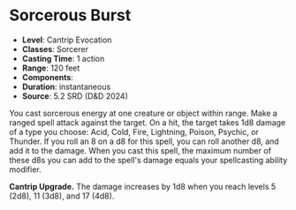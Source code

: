 # Sorcerous Burst

- **Level**: Cantrip Evocation
- **Classes**: Sorcerer
- **Casting Time**: 1 action
- **Range**: 120 feet
- **Components**: 
- **Duration**: instantaneous
- **Source**: 5.2 SRD (D&D 2024)

You cast sorcerous energy at one creature or object within range. Make a ranged spell attack against the target. On a hit, the target takes 1d8 damage of a type you choose: Acid, Cold, Fire, Lightning, Poison, Psychic, or Thunder. If you roll an 8 on a d8 for this spell, you can roll another d8, and add it to the damage. When you cast this spell, the maximum number of these d8s you can add to the spell's damage equals your spellcasting ability modifier.

**Cantrip Upgrade.** The damage increases by 1d8 when you reach levels 5 (2d8), 11 (3d8), and 17 (4d8).
